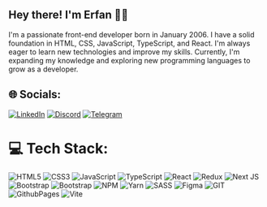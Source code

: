 ##  Hey there! I'm Erfan 👋🏻
I'm a passionate front-end developer born in January 2006. I have a solid foundation in HTML, CSS, JavaScript, TypeScript, and React. I'm always eager to learn new technologies and improve my skills. Currently, I'm expanding my knowledge and exploring new programming languages to grow as a developer. 


## 🌐 Socials:
[![LinkedIn](https://img.shields.io/badge/LinkedIn-%230077B5.svg?style=flat-squeare&logo=linkedin&logoColor=white)](https://www.linkedin.com/in/erfanmazidabadi) [![Discord](https://img.shields.io/badge/Discord-%237289DA.svg?style=flat-squeare&logo=discord&logoColor=white)](https://discord.com/users/erfanmazidabadi) [![Telegram](https://img.shields.io/badge/Telegram-2CA5E0?style=flat-squeare&logo=telegram&logoColor=white)](https://t.me/erfanmazid)

# 💻 Tech Stack:
![HTML5](https://img.shields.io/badge/html5-%23E34F26.svg?style=for-the-badge&logo=html5&logoColor=white) ![CSS3](https://img.shields.io/badge/css3-%231572B6.svg?style=for-the-badge&logo=css3&logoColor=white) ![JavaScript](https://img.shields.io/badge/javascript-%23323330.svg?style=for-the-badge&logo=javascript&logoColor=%23F7DF1E) ![TypeScript](https://img.shields.io/badge/typescript-%23007ACC.svg?style=for-the-badge&logo=typescript&logoColor=white) ![React](https://img.shields.io/badge/react-%2320232a.svg?style=for-the-badge&logo=react&logoColor=%2361DAFB) ![Redux](https://img.shields.io/badge/redux-%23593d88.svg?style=for-the-badge&logo=redux&logoColor=white) ![Next JS](https://img.shields.io/badge/Next-black?style=for-the-badge&logo=next.js&logoColor=white) ![Bootstrap](https://img.shields.io/badge/Tailwind_CSS-grey?style=for-the-badge&logo=tailwind-css&logoColor=38B2AC) ![Bootstrap](https://img.shields.io/badge/bootstrap-%238511FA.svg?style=for-the-badge&logo=bootstrap&logoColor=white) ![NPM](https://img.shields.io/badge/NPM-%23CB3837.svg?style=for-the-badge&logo=npm&logoColor=white) ![Yarn](https://img.shields.io/badge/yarn-%232C8EBB.svg?style=for-the-badge&logo=yarn&logoColor=white) ![SASS](https://img.shields.io/badge/SASS-hotpink.svg?style=for-the-badge&logo=SASS&logoColor=white) ![Figma](https://img.shields.io/badge/figma-%23F24E1E.svg?style=for-the-badge&logo=figma&logoColor=white) ![GIT](https://img.shields.io/badge/Git-fc6d26?style=for-the-badge&logo=git&logoColor=white) ![GithubPages](https://img.shields.io/badge/github%20pages-121013?style=for-the-badge&logo=github&logoColor=white) ![Vite](https://img.shields.io/badge/vite-%23646CFF.svg?style=for-the-badge&logo=vite&logoColor=white)
<!--
